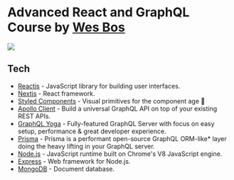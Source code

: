 # Advanced React and GraphQL Course by <a href="https://wesbos.com/">Wes Bos</a>
<img src="https://camo.githubusercontent.com/7f19be4d36c6e466c9e9332f72ca5d09c4fc88e3/68747470733a2f2f616476616e63656472656163742e636f6d2f696d616765732f4152472f6172672d66616365626f6f6b2d73686172652e706e67">

## Tech

- [Reactjs](https://reactjs.org/) - JavaScript library for building user interfaces.
- [Nextjs](https://redux.js.org/) - React framework.
- [Styled Components](https://www.styled-components.com/) - Visual primitives for the component age 💅
- [Apollo Client](https://www.apollographql.com/) - Build a universal GraphQL API on top of your existing REST APIs.
- [GraphQL Yoga](https://github.com/prisma/graphql-yoga) - Fully-featured GraphQL Server with focus on easy setup, performance & great developer experience.
- [Prisma](https://www.prisma.io/) - Prisma is a performant open-source GraphQL ORM-like* layer doing the heavy lifting in your GraphQL server.
- [Node.js](https://nodejs.org/) - JavaScript runtime built on Chrome's V8 JavaScript engine.
- [Express](https://expressjs.com/) - Web framework for Node.js.
- [MongoDB](https://www.mongodb.com/) - Document database.

